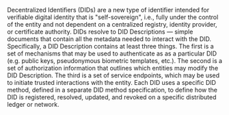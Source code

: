 Decentralized Identifiers (DIDs) are a new type of identifier intended for verifiable digital identity that is "self-sovereign", i.e., fully under the control of the entity and not dependent on a centralized registry, identity provider, or certificate authority. DIDs resolve to DID Descriptions — simple documents that contain all the metadata needed to interact with the DID. Specifically, a DID Description contains at least three things. The first is a set of mechanisms that may be used to authenticate as as a particular DID (e.g. public keys, pseudonymous biometric templates, etc.). The second is a set of authorization information that outlines which entities may modify the DID Description. The third is a set of service endpoints, which may be used to initiate trusted interactions with the entity. Each DID uses a specific DID method, defined in a separate DID method specification, to define how the DID is registered, resolved, updated, and revoked on a specific distributed ledger or network.
